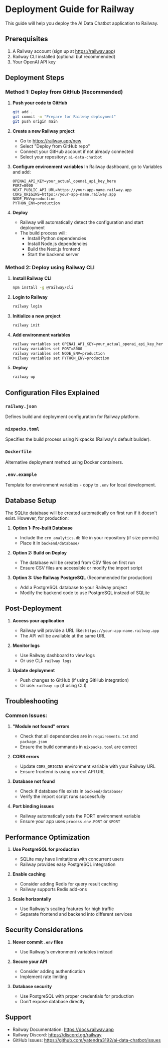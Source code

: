 # Deployment Guide for Railway

This guide will help you deploy the AI Data Chatbot application to Railway.

## Prerequisites

1. A Railway account (sign up at https://railway.app)
2. Railway CLI installed (optional but recommended)
3. Your OpenAI API key

## Deployment Steps

### Method 1: Deploy from GitHub (Recommended)

1. **Push your code to GitHub**
   ```bash
   git add .
   git commit -m "Prepare for Railway deployment"
   git push origin main
   ```

2. **Create a new Railway project**
   - Go to https://railway.app/new
   - Select "Deploy from GitHub repo"
   - Connect your GitHub account if not already connected
   - Select your repository: `ai-data-chatbot`

3. **Configure environment variables**
   In Railway dashboard, go to Variables and add:
   ```
   OPENAI_API_KEY=your_actual_openai_api_key_here
   PORT=8000
   NEXT_PUBLIC_API_URL=https://your-app-name.railway.app
   CORS_ORIGINS=https://your-app-name.railway.app
   NODE_ENV=production
   PYTHON_ENV=production
   ```

4. **Deploy**
   - Railway will automatically detect the configuration and start deployment
   - The build process will:
     - Install Python dependencies
     - Install Node.js dependencies
     - Build the Next.js frontend
     - Start the backend server

### Method 2: Deploy using Railway CLI

1. **Install Railway CLI**
   ```bash
   npm install -g @railway/cli
   ```

2. **Login to Railway**
   ```bash
   railway login
   ```

3. **Initialize a new project**
   ```bash
   railway init
   ```

4. **Add environment variables**
   ```bash
   railway variables set OPENAI_API_KEY=your_actual_openai_api_key_here
   railway variables set PORT=8000
   railway variables set NODE_ENV=production
   railway variables set PYTHON_ENV=production
   ```

5. **Deploy**
   ```bash
   railway up
   ```

## Configuration Files Explained

### `railway.json`
Defines build and deployment configuration for Railway platform.

### `nixpacks.toml`
Specifies the build process using Nixpacks (Railway's default builder).

### `Dockerfile`
Alternative deployment method using Docker containers.

### `.env.example`
Template for environment variables - copy to `.env` for local development.

## Database Setup

The SQLite database will be created automatically on first run if it doesn't exist. However, for production:

1. **Option 1: Pre-built Database**
   - Include the `crm_analytics.db` file in your repository (if size permits)
   - Place it in `backend/database/`

2. **Option 2: Build on Deploy**
   - The database will be created from CSV files on first run
   - Ensure CSV files are accessible or modify the import script

3. **Option 3: Use Railway PostgreSQL** (Recommended for production)
   - Add a PostgreSQL database to your Railway project
   - Modify the backend code to use PostgreSQL instead of SQLite

## Post-Deployment

1. **Access your application**
   - Railway will provide a URL like: `https://your-app-name.railway.app`
   - The API will be available at the same URL

2. **Monitor logs**
   - Use Railway dashboard to view logs
   - Or use CLI: `railway logs`

3. **Update deployment**
   - Push changes to GitHub (if using GitHub integration)
   - Or use: `railway up` (if using CLI)

## Troubleshooting

### Common Issues:

1. **"Module not found" errors**
   - Check that all dependencies are in `requirements.txt` and `package.json`
   - Ensure the build commands in `nixpacks.toml` are correct

2. **CORS errors**
   - Update `CORS_ORIGINS` environment variable with your Railway URL
   - Ensure frontend is using correct API URL

3. **Database not found**
   - Check if database file exists in `backend/database/`
   - Verify the import script runs successfully

4. **Port binding issues**
   - Railway automatically sets the PORT environment variable
   - Ensure your app uses `process.env.PORT` or `$PORT`

## Performance Optimization

1. **Use PostgreSQL for production**
   - SQLite may have limitations with concurrent users
   - Railway provides easy PostgreSQL integration

2. **Enable caching**
   - Consider adding Redis for query result caching
   - Railway supports Redis add-ons

3. **Scale horizontally**
   - Use Railway's scaling features for high traffic
   - Separate frontend and backend into different services

## Security Considerations

1. **Never commit `.env` files**
   - Use Railway's environment variables instead

2. **Secure your API**
   - Consider adding authentication
   - Implement rate limiting

3. **Database security**
   - Use PostgreSQL with proper credentials for production
   - Don't expose database directly

## Support

- Railway Documentation: https://docs.railway.app
- Railway Discord: https://discord.gg/railway
- GitHub Issues: https://github.com/yatendra3192/ai-data-chatbot/issues